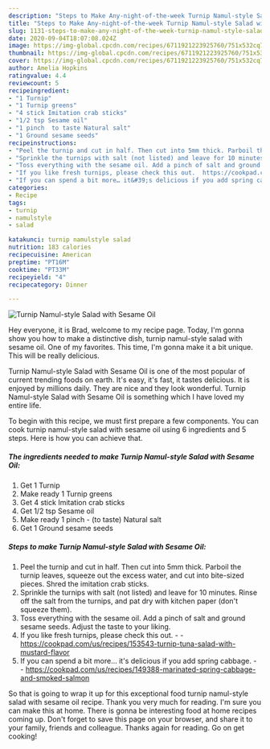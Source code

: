 ```yaml
---
description: "Steps to Make Any-night-of-the-week Turnip Namul-style Salad with Sesame Oil"
title: "Steps to Make Any-night-of-the-week Turnip Namul-style Salad with Sesame Oil"
slug: 1131-steps-to-make-any-night-of-the-week-turnip-namul-style-salad-with-sesame-oil
date: 2020-09-04T18:07:08.024Z
image: https://img-global.cpcdn.com/recipes/6711921223925760/751x532cq70/turnip-namul-style-salad-with-sesame-oil-recipe-main-photo.jpg
thumbnail: https://img-global.cpcdn.com/recipes/6711921223925760/751x532cq70/turnip-namul-style-salad-with-sesame-oil-recipe-main-photo.jpg
cover: https://img-global.cpcdn.com/recipes/6711921223925760/751x532cq70/turnip-namul-style-salad-with-sesame-oil-recipe-main-photo.jpg
author: Amelia Hopkins
ratingvalue: 4.4
reviewcount: 5
recipeingredient:
- "1 Turnip"
- "1 Turnip greens"
- "4 stick Imitation crab sticks"
- "1/2 tsp Sesame oil"
- "1 pinch  to taste Natural salt"
- "1 Ground sesame seeds"
recipeinstructions:
- "Peel the turnip and cut in half. Then cut into 5mm thick. Parboil the turnip leaves, squeeze out the excess water, and cut into bite-sized pieces. Shred the imitation crab sticks."
- "Sprinkle the turnips with salt (not listed) and leave for 10 minutes. Rinse off the salt from the turnips, and pat dry with kitchen paper (don&#39;t squeeze them)."
- "Toss everything with the sesame oil. Add a pinch of salt and ground sesame seeds. Adjust the taste to your liking."
- "If you like fresh turnips, please check this out.  https://cookpad.com/us/recipes/153543-turnip-tuna-salad-with-mustard-flavor"
- "If you can spend a bit more… it&#39;s delicious if you add spring cabbage.  https://cookpad.com/us/recipes/149388-marinated-spring-cabbage-and-smoked-salmon"
categories:
- Recipe
tags:
- turnip
- namulstyle
- salad

katakunci: turnip namulstyle salad 
nutrition: 183 calories
recipecuisine: American
preptime: "PT16M"
cooktime: "PT33M"
recipeyield: "4"
recipecategory: Dinner

---
```



![Turnip Namul-style Salad with Sesame Oil](https://img-global.cpcdn.com/recipes/6711921223925760/751x532cq70/turnip-namul-style-salad-with-sesame-oil-recipe-main-photo.jpg)

Hey everyone, it is Brad, welcome to my recipe page. Today, I'm gonna show you how to make a distinctive dish, turnip namul-style salad with sesame oil. One of my favorites. This time, I'm gonna make it a bit unique. This will be really delicious.

Turnip Namul-style Salad with Sesame Oil is one of the most popular of current trending foods on earth. It's easy, it's fast, it tastes delicious. It is enjoyed by millions daily. They are nice and they look wonderful. Turnip Namul-style Salad with Sesame Oil is something which I have loved my entire life.




To begin with this recipe, we must first prepare a few components. You can cook turnip namul-style salad with sesame oil using 6 ingredients and 5 steps. Here is how you can achieve that.

<!--inarticleads1-->

##### The ingredients needed to make Turnip Namul-style Salad with Sesame Oil:

1. Get 1 Turnip
1. Make ready 1 Turnip greens
1. Get 4 stick Imitation crab sticks
1. Get 1/2 tsp Sesame oil
1. Make ready 1 pinch - (to taste) Natural salt
1. Get 1 Ground sesame seeds




<!--inarticleads2-->

##### Steps to make Turnip Namul-style Salad with Sesame Oil:

1. Peel the turnip and cut in half. Then cut into 5mm thick. Parboil the turnip leaves, squeeze out the excess water, and cut into bite-sized pieces. Shred the imitation crab sticks.
1. Sprinkle the turnips with salt (not listed) and leave for 10 minutes. Rinse off the salt from the turnips, and pat dry with kitchen paper (don&#39;t squeeze them).
1. Toss everything with the sesame oil. Add a pinch of salt and ground sesame seeds. Adjust the taste to your liking.
1. If you like fresh turnips, please check this out. -  - https://cookpad.com/us/recipes/153543-turnip-tuna-salad-with-mustard-flavor
1. If you can spend a bit more… it&#39;s delicious if you add spring cabbage. -  - https://cookpad.com/us/recipes/149388-marinated-spring-cabbage-and-smoked-salmon




So that is going to wrap it up for this exceptional food turnip namul-style salad with sesame oil recipe. Thank you very much for reading. I'm sure you can make this at home. There is gonna be interesting food at home recipes coming up. Don't forget to save this page on your browser, and share it to your family, friends and colleague. Thanks again for reading. Go on get cooking!

